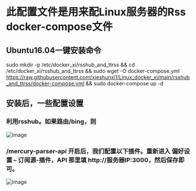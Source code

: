 # 此配置文件是用来配Linux服务器的Rss docker-compose文件
## Ubuntu16.04一键安装命令

sudo mkdir -p /etc/docker_xi/rsshub_and_ttrss && cd /etc/docker_xi/rsshub_and_ttrss && sudo wget  -O docker-compose.yml https://raw.githubusercontent.com/xieshunxi1/Linux_docker_xi/main/rsshub_and_ttrss/docker-compose.yml && sudo docker-compose up -d


## 安装后，一些配置设置

### 利用rsshub。如果路由/bing，则

![image](https://user-images.githubusercontent.com/111758647/201502203-4ff5deb1-90f1-4851-8cda-9a954cd5f3b0.png)



### /mercury-parser-api 开启后，我们配置以下插件。重新进入 偏好设置 – 订阅源-插件，API 那里填 http://服务器IP:3000，然后保存即可。

![image](https://user-images.githubusercontent.com/111758647/201502112-56bf5990-30c4-46b9-b8cf-a98c0668aac3.png)


